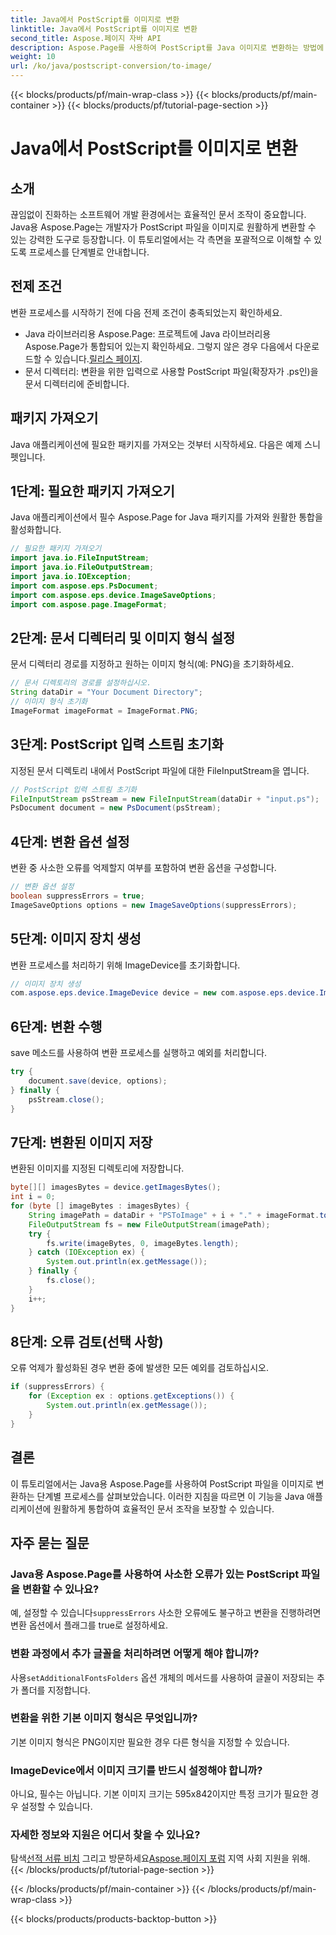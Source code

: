 ```yaml
---
title: Java에서 PostScript를 이미지로 변환
linktitle: Java에서 PostScript를 이미지로 변환
second_title: Aspose.페이지 자바 API
description: Aspose.Page를 사용하여 PostScript를 Java 이미지로 변환하는 방법에 대한 포괄적인 튜토리얼을 살펴보세요. 단계별 가이드, FAQ 및 필수 전제조건이 포함되어 있습니다.
weight: 10
url: /ko/java/postscript-conversion/to-image/
---
```


{{< blocks/products/pf/main-wrap-class >}}
{{< blocks/products/pf/main-container >}}
{{< blocks/products/pf/tutorial-page-section >}}

# Java에서 PostScript를 이미지로 변환

## 소개
끊임없이 진화하는 소프트웨어 개발 환경에서는 효율적인 문서 조작이 중요합니다. Java용 Aspose.Page는 개발자가 PostScript 파일을 이미지로 원활하게 변환할 수 있는 강력한 도구로 등장합니다. 이 튜토리얼에서는 각 측면을 포괄적으로 이해할 수 있도록 프로세스를 단계별로 안내합니다.
## 전제 조건
변환 프로세스를 시작하기 전에 다음 전제 조건이 충족되었는지 확인하세요.
-  Java 라이브러리용 Aspose.Page: 프로젝트에 Java 라이브러리용 Aspose.Page가 통합되어 있는지 확인하세요. 그렇지 않은 경우 다음에서 다운로드할 수 있습니다.[릴리스 페이지](https://releases.aspose.com/page/java/).
- 문서 디렉터리: 변환을 위한 입력으로 사용할 PostScript 파일(확장자가 .ps인)을 문서 디렉터리에 준비합니다.
## 패키지 가져오기
Java 애플리케이션에 필요한 패키지를 가져오는 것부터 시작하세요. 다음은 예제 스니펫입니다.
## 1단계: 필요한 패키지 가져오기
Java 애플리케이션에서 필수 Aspose.Page for Java 패키지를 가져와 원활한 통합을 활성화합니다.
```java
// 필요한 패키지 가져오기
import java.io.FileInputStream;
import java.io.FileOutputStream;
import java.io.IOException;
import com.aspose.eps.PsDocument;
import com.aspose.eps.device.ImageSaveOptions;
import com.aspose.page.ImageFormat;

```
## 2단계: 문서 디렉터리 및 이미지 형식 설정
문서 디렉터리 경로를 지정하고 원하는 이미지 형식(예: PNG)을 초기화하세요.
```java
// 문서 디렉토리의 경로를 설정하십시오.
String dataDir = "Your Document Directory";
// 이미지 형식 초기화
ImageFormat imageFormat = ImageFormat.PNG;
```
## 3단계: PostScript 입력 스트림 초기화
지정된 문서 디렉토리 내에서 PostScript 파일에 대한 FileInputStream을 엽니다.
```java
// PostScript 입력 스트림 초기화
FileInputStream psStream = new FileInputStream(dataDir + "input.ps");
PsDocument document = new PsDocument(psStream);
```
## 4단계: 변환 옵션 설정
변환 중 사소한 오류를 억제할지 여부를 포함하여 변환 옵션을 구성합니다.
```java
// 변환 옵션 설정
boolean suppressErrors = true;
ImageSaveOptions options = new ImageSaveOptions(suppressErrors);
```
## 5단계: 이미지 장치 생성
변환 프로세스를 처리하기 위해 ImageDevice를 초기화합니다.
```java
// 이미지 장치 생성
com.aspose.eps.device.ImageDevice device = new com.aspose.eps.device.ImageDevice();
```
## 6단계: 변환 수행
save 메소드를 사용하여 변환 프로세스를 실행하고 예외를 처리합니다.
```java
try {
    document.save(device, options);
} finally {
    psStream.close();
}
```
## 7단계: 변환된 이미지 저장
변환된 이미지를 지정된 디렉토리에 저장합니다.
```java
byte[][] imagesBytes = device.getImagesBytes();
int i = 0;
for (byte [] imageBytes : imagesBytes) {
    String imagePath = dataDir + "PSToImage" + i + "." + imageFormat.toString().toLowerCase();
    FileOutputStream fs = new FileOutputStream(imagePath);
    try {
        fs.write(imageBytes, 0, imageBytes.length);
    } catch (IOException ex) {
        System.out.println(ex.getMessage());
    } finally {
        fs.close();
    }
    i++;
}
```
## 8단계: 오류 검토(선택 사항)
오류 억제가 활성화된 경우 변환 중에 발생한 모든 예외를 검토하십시오.
```java
if (suppressErrors) {
    for (Exception ex : options.getExceptions()) {
        System.out.println(ex.getMessage());
    }
}
```
## 결론
이 튜토리얼에서는 Java용 Aspose.Page를 사용하여 PostScript 파일을 이미지로 변환하는 단계별 프로세스를 살펴보았습니다. 이러한 지침을 따르면 이 기능을 Java 애플리케이션에 원활하게 통합하여 효율적인 문서 조작을 보장할 수 있습니다.
## 자주 묻는 질문
### Java용 Aspose.Page를 사용하여 사소한 오류가 있는 PostScript 파일을 변환할 수 있나요?
 예, 설정할 수 있습니다`suppressErrors` 사소한 오류에도 불구하고 변환을 진행하려면 변환 옵션에서 플래그를 true로 설정하세요.
### 변환 과정에서 추가 글꼴을 처리하려면 어떻게 해야 합니까?
 사용`setAdditionalFontsFolders` 옵션 개체의 메서드를 사용하여 글꼴이 저장되는 추가 폴더를 지정합니다.
### 변환을 위한 기본 이미지 형식은 무엇입니까?
기본 이미지 형식은 PNG이지만 필요한 경우 다른 형식을 지정할 수 있습니다.
### ImageDevice에서 이미지 크기를 반드시 설정해야 합니까?
아니요, 필수는 아닙니다. 기본 이미지 크기는 595x842이지만 특정 크기가 필요한 경우 설정할 수 있습니다.
### 자세한 정보와 지원은 어디서 찾을 수 있나요?
 탐색[선적 서류 비치](https://reference.aspose.com/page/java/) 그리고 방문하세요[Aspose.페이지 포럼](https://forum.aspose.com/c/page/39) 지역 사회 지원을 위해.
{{< /blocks/products/pf/tutorial-page-section >}}

{{< /blocks/products/pf/main-container >}}
{{< /blocks/products/pf/main-wrap-class >}}

{{< blocks/products/products-backtop-button >}}
